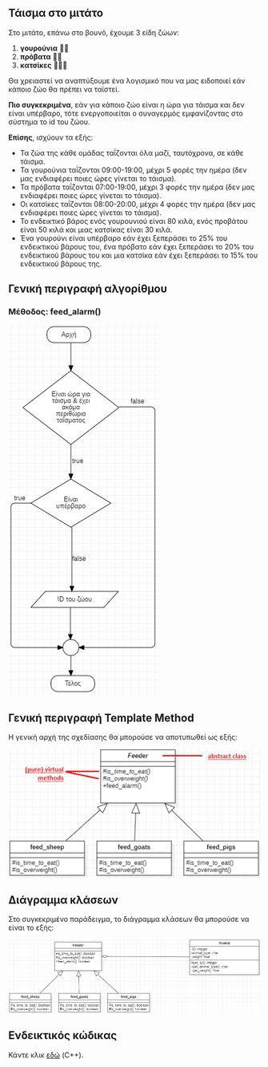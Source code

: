 ## Τάισμα στο μιτάτο

Στο μιτάτο, επάνω στο βουνό, έχουμε 3 είδη ζώων:
1. **γουρούνια** 🐖🐖
2. **πρόβατα** :sheep::sheep:
3. **κατσίκες** :goat::goat::goat:

Θα χρειαστεί να αναπτύξουμε ένα λογισμικό που να μας ειδοποιεί εάν κάποιο ζώο θα πρέπει να ταϊστεί.

**Πιο συγκεκριμένα**, εάν για κάποιο ζώο είναι η ώρα για τάισμα και δεν είναι υπέρβαρο, τότε ενεργοποιείται ο συναγερμός εμφανίζοντας στο σύστημα το id του ζώου.

**Επίσης**, ισχύουν τα εξής:
- Τα ζώα της κάθε ομάδας ταΐζονται όλα μαζί, ταυτόχρονα, σε κάθε τάισμα.
- Τα γουρούνια ταΐζονται 09:00-19:00, μέχρι 5 φορές την ημέρα (δεν μας ενδιαφέρει ποιες ώρες γίνεται το τάισμα).
- Τα πρόβατα ταΐζονται 07:00-19:00, μέχρι 3 φορές την ημέρα (δεν μας ενδιαφέρει ποιες ώρες γίνεται το τάισμα).
- Οι κατσίκες ταΐζονται 08:00-20:00, μέχρι 4 φορές την ημέρα (δεν μας ενδιαφέρει ποιες ώρες γίνεται το τάισμα).
- Το ενδεικτικό βάρος ενός γουρουνιού είναι 80 κιλά, ενός προβάτου είναι 50 κιλά και μιας κατσίκας είναι 30 κιλά.
- Ένα γουρούνι είναι υπέρβαρο εάν έχει ξεπεράσει το 25% του ενδεικτικού βάρους του, ένα πρόβατο εάν έχει ξεπεράσει το 20% του ενδεικτικού βάρους του και μια κατσίκα εάν έχει ξεπεράσει το 15% του ενδεικτικού βάρους της.

## Γενική περιγραφή αλγορίθμου
### Μέθοδος: feed_alarm()
![Διάγραμμα ροής (flowchart)](../img/mitatoFlowchart3.png)

## Γενική περιγραφή Template Method
Η γενική αρχή της σχεδίασης θα μπορούσε να αποτυπωθεί ως εξής:

![Διάγραμμα κλάσεων](../img/mitatoTemplateMethod_1.png)

## Διάγραμμα κλάσεων
Στο συγκεκριμένο παράδειγμα, το διάγραμμα κλάσεων θα μπορούσε να είναι το εξής:

![Διάγραμμα κλάσεων (εκτεταμένο)](../img/mitatoTemplateMethod_extended2.png)

## Ενδεικτικός κώδικας
Κάντε κλικ [εδώ](./source_code) (C++).
